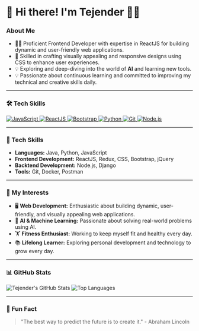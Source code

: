 # 👋 Hi there! I'm Tejender 👨‍💻

### About Me
- 👨‍💻 Proficient Frontend Developer with expertise in ReactJS for building dynamic and user-friendly web applications.
- 🎨 Skilled in crafting visually appealing and responsive designs using CSS to enhance user experiences.
- 💡 Exploring and deep-diving into the world of **AI** and learning new tools.
- 💡 Passionate about continuous learning and committed to improving my technical and creative skills daily.

---

### 🛠 Tech Skills

<p align="left">
  <a href="https://developer.mozilla.org/en-US/docs/Web/JavaScript" target="_blank">
    <img src="https://img.shields.io/badge/JavaScript-323330?style=for-the-badge&logo=javascript&logoColor=F7DF1E" alt="JavaScript" />
  </a>
  <a href="https://reactjs.org/" target="_blank">
    <img src="https://img.shields.io/badge/React-20232A?style=for-the-badge&logo=react&logoColor=61DAFB" alt="ReactJS" />
  </a>
  <a href="https://getbootstrap.com/" target="_blank">
    <img src="https://img.shields.io/badge/Bootstrap-563D7C?style=for-the-badge&logo=bootstrap&logoColor=white" alt="Bootstrap" />
  </a>
  <a href="https://www.python.org/" target="_blank">
    <img src="https://img.shields.io/badge/Python-3776AB?style=for-the-badge&logo=python&logoColor=white" alt="Python" />
  </a>
  <a href="https://git-scm.com/" target="_blank">
    <img src="https://img.shields.io/badge/Git-F05032?style=for-the-badge&logo=git&logoColor=white" alt="Git" />
  </a>
  <a href="https://nodejs.org/" target="_blank">
    <img src="https://img.shields.io/badge/Node.js-43853D?style=for-the-badge&logo=node.js&logoColor=white" alt="Node.js" />
  </a>
</p>

---

### 🔧 Tech Skills
- **Languages:** Java, Python, JavaScript
- **Frontend Development:** ReactJS, Redux, CSS, Bootstrap, jQuery
- **Backtend Development:** Node.js, Django
- **Tools:** Git, Docker, Postman

---

### 🌟 My Interests
- 🖥️ **Web Development:** Enthusiastic about building dynamic, user-friendly, and visually appealing web applications.
- 🧠 **AI & Machine Learning:** Passionate about solving real-world problems using AI.
- 🏋️ **Fitness Enthusiast:** Working to keep myself fit and healthy every day.
- 📚 **Lifelong Learner:** Exploring personal development and technology to grow every day.


---

### 📊 GitHub Stats
![Tejender's GitHub Stats](https://github-readme-stats.vercel.app/api?username=Daredevil2117&show_icons=true&theme=radical)
![Top Languages](https://github-readme-stats.vercel.app/api/top-langs/?username=Daredevil2117&layout=compact&theme=radical)

---

### 🌟 Fun Fact
> "The best way to predict the future is to create it." - Abraham Lincoln
